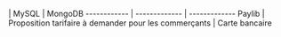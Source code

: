   |	MySQL |	MongoDB
------------ | ------------- | ------------- 
Paylib | Proposition tarifaire à demander pour les commerçants |	Carte bancaire 
